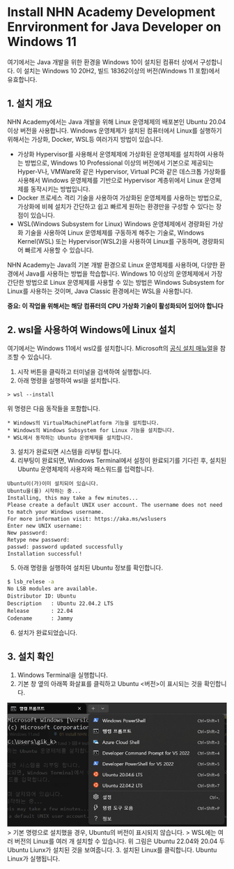 # Install NHN Academy Development Enrvironment for Java Developer on Windows 11
여기에서는 Java 개발을 위한 환경을 Windows 10이 설치된 컴퓨터 상에서 구성합니다. 이 설치는 Windows 10 20H2, 빌드 18362이상의 버전(Windows 11 포함)에서 유효합니다.

## 1. 설치 개요
NHN Academy에서는 Java 개발을 위해 Linux 운영체제의 배포본인 Ubuntu 20.04 이상 버전을 사용합니다. Windows 운영체제가 설치된 컴퓨터에서 Linux를 실행하기 위해서는 가상화, Docker, WSL등 여러가지 방법이 있습니다.

* 가상화
Hypervisor를 사용해서 운영체제에 가상화된 운영체제를 설치하여 사용하는 방법으로, Windows 10 Professional 이상의 버전에서 기본으로 제공되는 Hyper-V나, VMWare와 같은 Hypervisor, Virtual PC와 같은 데스크톱 가상화를 사용해서 Windows 운영체제를 기반으로 Hypervisor 계층위에서 Linux 운영체제를 동작시키는 방법입니다.
* Docker
프로세스 격리 기술을 사용하여 가상화된 운영체제를 사용하는 방법으로, 가상화에 비헤 설치가 간단하고 쉽고 빠르게 원하는 환경만을 구성할 수 있다는 장점이 있습니다.
* WSL(Windows Subsystem for Linux)
Windows 운영체제에서 경량화된 가상화 기술을 사용하여 Linux 운영체제를 구동하게 해주는 기술로, Windows Kernel(WSL) 또는 Hypervisor(WSL2)을 사용하여 Linux를 구동하며, 경량화되어 빠르게 사용할 수 있습니다.

NHN Academy는 Java의 기본 개발 환경으로 Linux 운영체제를 사용하며, 다양한 환경에서 Java를 사용하는 방법을 학습합니다. Windows 10 이상의 운영체제에서 가장 간단한 방법으로 Linux 운영체제를 사용할 수 있는 방법은 Windows Subsystem for Linux를 사용하는 것이며, Java Classic 환경에서는 WSL을 사용합니다.

**중요: 이 작업을 위해서는 해당 컴퓨터의 CPU 가상화 기술이 활성화되어 있어야 합니다**

## 2. wsl을 사용하여 Windows에 Linux 설치
여기에서는 Windows 11에서 wsl2를 설치합니다. Microsoft의 [공식 설치 매뉴얼](https://learn.microsoft.com/ko-kr/windows/wsl/install)을 참조할 수 있습니다.
1. 시작 버튼을 클릭하고 터미널을 검색하여 실행합니다.
2. 아래 명령을 실행하여 wsl을 설치합니다.
```
> wsl --install
```
위 명령은 다음 동작들을 포함합니다.
```
* Windows의 VirtualMachinePlatform 기능을 설치합니다.
* Windows의 Windows Subsystem for Linux 기능을 설치합니다.
* WSL에서 동작하는 Ubuntu 운영체제를 설치합니다.
```
3. 설치가 완료되면 시스템을 리부팅 합니다.
4. 리부팅이 완료되면, Windows Terminal에서 설정이 완료되기를 기다린 후, 설치된 Ubuntu 운영체제의 사용자와 패스워드를 입력합니다.
```
Ubuntu이(가)이미 설치되어 있습니다.
Ubuntu을(를) 시작하는 중...
Installing, this may take a few minutes...
Please create a default UNIX user account. The username does not need to match your Windows username.
For more information visit: https://aka.ms/wslusers
Enter new UNIX username:
New password:
Retype new password:
passwd: password updated successfully
Installation successful!
```
5. 아래 명령을 실행하여 설치된 Ubuntu 정보를 확인합니다.
```sh
$ lsb_relese -a
No LSB modules are available.
Distributor ID: Ubuntu
Description   : Ubuntu 22.04.2 LTS
Release       : 22.04
Codename      : Jammy
```
6. 설치가 완료되었습니다.

## 3. 설치 확인
1. Windows Terminal을 실행합니다.
2. 기본 창 옆의 아래쪽 화살표를 클릭하고 Ubuntu <버전>이 표시되는 것을 확인합니다.
<img src="images/image09.png" >
> 기본 명령으로 설치했을 경우, Ubuntu의 버전이 표시되지 않습니다.
> WSL에는 여러 버전의 Linux를 여러 개 설치할 수 있습니다. 위 그림은 Ubuntu 22.04와 20.04 두 Ubuntu Liunx가 설치된 것을 보여줍니다.
3. 설치된 Linux를 클릭합니다. Ubuntu Linux가 실행됩니다.
